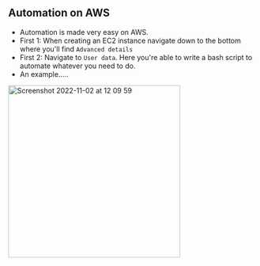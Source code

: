 ## Automation on AWS

- Automation is made very easy on AWS. 
- First 1: When creating an EC2 instance navigate down to the bottom where you'll find `Advanced details` 
- First 2: Navigate to `User data`. Here you're able to write a bash script to automate whatever you need to do.
- An example.....

<img width="348" alt="Screenshot 2022-11-02 at 12 09 59" src="https://user-images.githubusercontent.com/115224560/199672027-7767ccf7-3e89-44b3-98cc-b3f38cf0d7e9.png">

